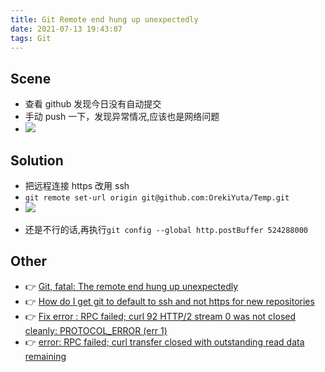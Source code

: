```yaml
---
title: Git Remote end hung up unexpectedly
date: 2021-07-13 19:43:07
tags: Git
---
```


## Scene
- 查看 github 发现今日没有自动提交
- 手动 push 一下，发现异常情况,应该也是网络问题
- ![](/images/gitRemoteEndHungUpUnexpectedly/Snipaste_2021-07-13_19-50-16.png)

## Solution
- 把远程连接 https 改用 ssh
- `git remote set-url origin git@github.com:OrekiYuta/Temp.git`
- ![](/images/gitRemoteEndHungUpUnexpectedly/Snipaste_2021-07-13_19-51-27.png)
<!-- more -->

- 还是不行的话,再执行`git config --global http.postBuffer 524288000`

## Other

- 👉 [Git, fatal: The remote end hung up unexpectedly](https://stackoverflow.com/questions/15240815/git-fatal-the-remote-end-hung-up-unexpectedly)
- 👉 [How do I get git to default to ssh and not https for new repositories](https://stackoverflow.com/questions/11200237/how-do-i-get-git-to-default-to-ssh-and-not-https-for-new-repositories)
- 👉 [Fix error : RPC failed; curl 92 HTTP/2 stream 0 was not closed cleanly: PROTOCOL_ERROR (err 1)](https://gist.github.com/daofresh/0a95772d582cafb202142ff7871da2fcs)
- 👉 [error: RPC failed; curl transfer closed with outstanding read data remaining](https://stackoverflow.com/questions/38618885/error-rpc-failed-curl-transfer-closed-with-outstanding-read-data-remaining)